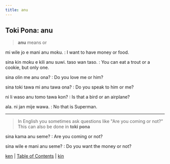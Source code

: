```yaml
---
title: anu
---
```


## Toki Pona: anu

> **anu** means or

mi wile jo e mani anu moku.
: I want to have money or food.

sina kin moku e kili anu suwi. taso wan taso.
: You can eat a trout or a cookie, but only one.

sina olin me anu ona?
: Do you love me or him?

sina toki tawa mi anu tawa ona?
: Do you speak to him or me?

ni li waso anu tomo tawa kon?
: Is that a bird or an airplane?

ala. ni jan mije wawa.
: No that is Superman.

---

> In English you sometimes ask questions like "Are you coming or not?" This can also be done in **toki pona**

sina kama anu seme?
: Are you coming or not?

sina wile e mani anu seme?
: Do you want the money or not?

[ken](62ken.md) | [Table of Contents](toc.md) | [kin](64kin.md)
